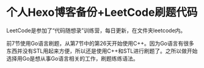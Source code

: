 # 个人Hexo博客备份+LeetCode刷题代码

LeetCode是参加了“代码随想录”训练营，每日更新，在文件夹leetcode内。

前7节使用Go语言刷题，从第7节中的第26天开始使用C++。因为Go语言有很多东西并没有STL用起来方便，所以还是使用C++和STL进行刷题了。之所以做开始选择用Go是想从事Go语言相关的工作，刷题练练语法。